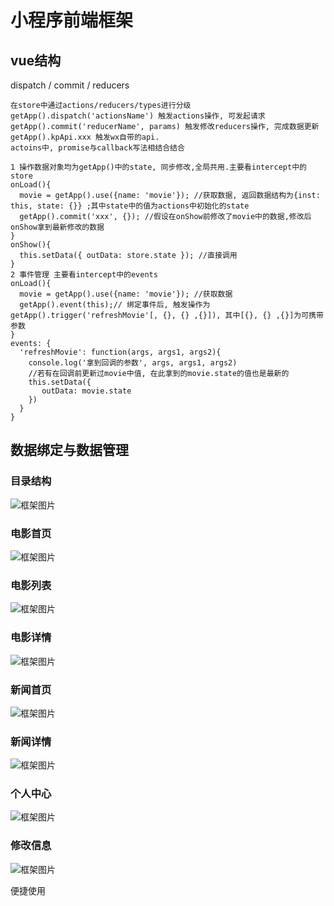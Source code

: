# 小程序前端框架

## vue结构
dispatch / commit / reducers
```
在store中通过actions/reducers/types进行分级
getApp().dispatch('actionsName') 触发actions操作, 可发起请求
getApp().commit('reducerName', params) 触发修改reducers操作, 完成数据更新
getApp().kpApi.xxx 触发wx自带的api.
actoins中, promise与callback写法相结合结合

1 操作数据对象均为getApp()中的state, 同步修改,全局共用.主要看intercept中的store
onLoad(){
  movie = getApp().use({name: 'movie'}); //获取数据, 返回数据结构为{inst: this, state: {}} ;其中state中的值为actions中初始化的state
  getApp().commit('xxx', {}); //假设在onShow前修改了movie中的数据,修改后onShow拿到最新修改的数据
}
onShow(){
  this.setData({ outData: store.state }); //直接调用
}
2 事件管理 主要看intercept中的events
onLoad(){
  movie = getApp().use({name: 'movie'}); //获取数据
  getApp().event(this);// 绑定事件后, 触发操作为 getApp().trigger('refreshMovie'[, {}, {} ,{}]), 其中[{}, {} ,{}]为可携带参数
}
events: {
  'refreshMovie': function(args, args1, args2){
    console.log('拿到回调的参数', args, args1, args2)
    //若有在回调前更新过movie中值, 在此拿到的movie.state的值也是最新的
    this.setData({
       outData: movie.state
    })
  }
}

```
## 数据绑定与数据管理

### 目录结构 
![框架图片](https://github.com/wanwusangzhi1992/assets/blob/master/miniprogram/frame.png)
### 电影首页
![框架图片](https://github.com/wanwusangzhi1992/assets/blob/master/miniprogram/movie.png)
### 电影列表 
![框架图片](https://github.com/wanwusangzhi1992/assets/blob/master/miniprogram/movie-list.png)
### 电影详情 
![框架图片](https://github.com/wanwusangzhi1992/assets/blob/master/miniprogram/movie-detail.png)

### 新闻首页 

![框架图片](https://github.com/wanwusangzhi1992/assets/blob/master/miniprogram/new.png)
### 新闻详情 
![框架图片](https://github.com/wanwusangzhi1992/assets/blob/master/miniprogram/new-detail.png)

### 个人中心 

![框架图片](https://github.com/wanwusangzhi1992/assets/blob/master/miniprogram/person.png)
### 修改信息
![框架图片](https://github.com/wanwusangzhi1992/assets/blob/master/miniprogram/person-modify.png)

便捷使用
